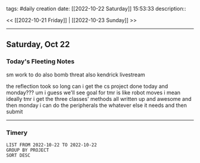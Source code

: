 tags: #daily
creation date: [[2022-10-22 Saturday]] 15:53:33
description::

<< [[2022-10-21 Friday]] | [[2022-10-23 Sunday]] >> 

---

## Saturday, Oct 22

### Today's Fleeting Notes
sm work to do
also bomb threat
also kendrick livestream

the reflection took so long
can i get the cs project done today and monday???
um
i guess we'll see
goal for tmr is like
robot moves
i mean ideally tmr i get the three classes' methods all written up and awesome and then monday i can do the peripherals the whatever else it needs and then submit


---

### Timery
```toggl
LIST FROM 2022-10-22 TO 2022-10-22
GROUP BY PROJECT
SORT DESC
```